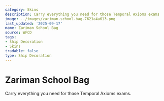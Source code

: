 ```yaml
---
category: Skins
description: Carry everything you need for those Temporal Axioms exams.
image: ../images/zariman-school-bag-7621a4a613.png
last_updated: '2025-09-17'
name: Zariman School Bag
source: WFCD
tags:
- Ship Decoration
- Skins
tradable: false
type: Ship Decoration
---
```


# Zariman School Bag

Carry everything you need for those Temporal Axioms exams.


